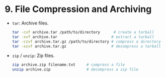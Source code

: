 
# 9. File Compression and Archiving

- `tar`: Archive files.
  ```bash
  tar -cvf archive.tar /path/to/directory      # create a tarball
  tar -xvf archive.tar                        # extract a tarball
  tar -czvf archive.tar.gz /path/to/directory # compress a directory
  tar -xzvf archive.tar.gz                    # decompress a tarball
  ```
- `zip` / `unzip`: Zip files.
  ```bash
  zip archive.zip filename.txt     # compress a file
  unzip archive.zip                # decompress a zip file
  ```
